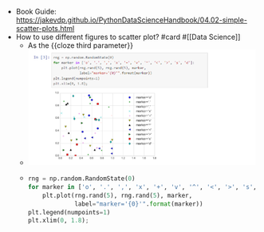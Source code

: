 - Book Guide: https://jakevdp.github.io/PythonDataScienceHandbook/04.02-simple-scatter-plots.html
- How to use different figures to scatter plot? #card #[[Data Science]]
	- As the {{cloze third parameter}}
	- ![image.png](../assets/image_1712764189448_0.png)
	- ```python
	  rng = np.random.RandomState(0)
	  for marker in ['o', '.', ',', 'x', '+', 'v', '^', '<', '>', 's', 'd']:
	      plt.plot(rng.rand(5), rng.rand(5), marker,
	               label="marker='{0}'".format(marker))
	  plt.legend(numpoints=1)
	  plt.xlim(0, 1.8);
	  ```